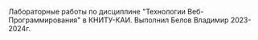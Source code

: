 Лабораторные работы по дисциплине "Технологии Веб-Программирования" в КНИТУ-КАИ.
Выполнил Белов Владимир 2023-2024г. 